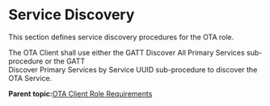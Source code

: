 # Service Discovery

This section defines service discovery procedures for the OTA role.

The OTA Client shall use either the GATT Discover All Primary Services sub-procedure or the GATT<br /> Discover Primary Services by Service UUID sub-procedure to discover the OTA Service.

**Parent topic:**[OTA Client Role Requirements](GUID-B2F97739-5023-45D6-9D0C-B935040A232B.md)

